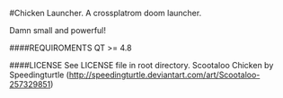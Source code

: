#Chicken Launcher. A crossplatrom doom launcher.

Damn small and powerful!

####REQUIROMENTS
QT >= 4.8

####LICENSE
See LICENSE file in root directory.
Scootaloo Chicken by Speedingturtle (http://speedingturtle.deviantart.com/art/Scootaloo-257329851)
